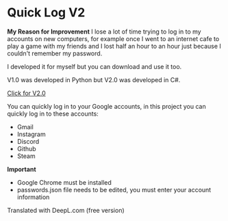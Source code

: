 # Quick Log V2

**My Reason for Improvement**
I lose a lot of time trying to log in to my accounts on new computers, for example once I went to an internet cafe to play a game with my friends and I lost half an hour to an hour just because I couldn't remember my password.

I developed it for myself but you can download and use it too.



V1.0 was developed in Python but V2.0 was developed in C#.

<a href="https://github.com/f3riend/quick-log">Click for V2.0 </a>



You can quickly log in to your Google accounts, in this project you can quickly log in to these accounts:
  - Gmail
  - Instagram
  - Discord
  - Github
  - Steam



**Important**
- Google Chrome must be installed
- passwords.json file needs to be edited, you must enter your account information

Translated with DeepL.com (free version)
